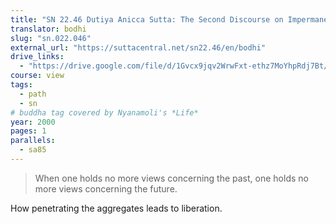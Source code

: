 ```yaml
---
title: "SN 22.46 Dutiya Anicca Sutta: The Second Discourse on Impermanence"
translator: bodhi
slug: "sn.022.046"
external_url: "https://suttacentral.net/sn22.46/en/bodhi"
drive_links:
  - "https://drive.google.com/file/d/1Gvcx9jqv2WrwFxt-ethz7MoYhpRdj7Bt/view?usp=drivesdk"
course: view
tags:
  - path
  - sn
# buddha tag covered by Nyanamoli's *Life*
year: 2000
pages: 1
parallels:
  - sa85
---
```


> When one holds no more views concerning the past, one holds no more views concerning the future.

How penetrating the aggregates leads to liberation.
